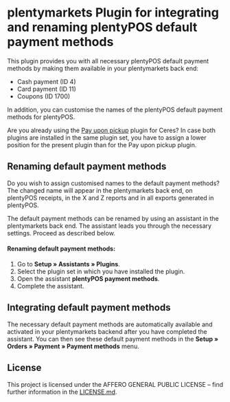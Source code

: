 # plentymarkets Plugin for integrating and renaming plentyPOS default payment methods

This plugin provides you with all necessary plentyPOS default payment methods by making them available in your plentymarkets back end:

* Cash payment (ID 4)
* Card payment (ID 11)
* Coupons (ID 1700)

In addition, you can customise the names of the plentyPOS default payment methods for plentyPOS.

<div class="alert alert-warning" role="alert">
   Are you already using the <a href="https://marketplace.plentymarkets.com/en/payuponpickup_4757" target="_blank">Pay upon pickup</a> plugin for Ceres? In case both plugins are installed in the same plugin set, you have to assign a lower position for the present plugin than for the Pay upon pickup plugin.
</div>

## Renaming default payment methods

Do you wish to assign customised names to the default payment methods? The changed name will appear in the plentymarkets back end, on plentyPOS receipts, in the X and Z reports and in all exports generated in plentyPOS.

The default payment methods can be renamed by using an assistant in the plentymarkets back end. The assistant leads you through the necessary settings. Proceed as described below.

#### Renaming default payment methods:

1. Go to **Setup » Assistants » Plugins**.
2. Select the plugin set in which you have installed the plugin.
3. Open the assistant **plentyPOS payment methods**.
4. Complete the assistant.

## Integrating default payment methods

The necessary default payment methods are automatically available and activated in your plentymarkets backend after you have completed the assistant. You can then see these default payment methods in the **Setup » Orders » Payment » Payment methods** menu.

## License

This project is licensed under the AFFERO GENERAL PUBLIC LICENSE – find further information in the [LICENSE.md](https://github.com/plentymarkets/plugin-pos-payment-method-renaming/blob/master/LICENSE.md).